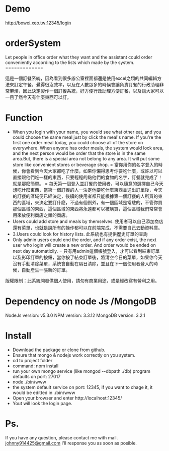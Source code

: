 # Demo
http://bowei.xeo.tw:12345/login
# orderSystem
Let people in office order what they want and the assistant could order conveniently according to the lists which made by the system. =============

這是一個訂餐系統，因為看到很多辦公室裡面都還是使用excel之類的共同編輯方法來訂定午餐，覺得很沒效率，以及在人數眾多的時候會讓負責訂餐的行政助理非常麻煩，因此決定製作一個訂餐系統，好方便行政助理方便訂餐，以及讓大家可以一目了然今天有什麼東西可以訂。
# Function
- When you login with your name, you would see what other eat, and you could choose the same meal just by click the meal's name. If you're the first one order meal today, you could choose all of the store on everywhere. When anyone has order meals, the system would lock area, and the next person would be order that the store is in the same area.But, there is a special area not belong to any area. It will put some store like convenient stores or beverage shop. = 
當你用你的名字登入的時候，你會看到今天大家都吃了什麼，如果你懶得思考你要吃什麼，或許以可以直接跟他們吃一樣的東西，只要輕輕的點他們的食物的名字，訂餐就完成了！ 就是那麼簡單。 = 
每天第一個登入並訂餐的使用者，可以隨意的選擇自己今天想吃什麼東西，當第一個訂餐的人一決定他要吃什麼東西並送出訂單後，今天的訂餐的區域便已經決定，後續的使用者都只能根據第一個訂餐的人所買的東西的區域，來決定要訂什麼，不過有個例外，有一個區域是常駐的，不管你買那個區域的東西，這個區域的東西將永遠都可以被購買，這個區域我們常常會用來放便利商店之類的商店。
- Users could add store and meals by themselves.
使用者可以自己添加商店還有菜單，也就是說所有的操作都可以在前端完成，不需要自己去動資料庫。
- 3.Users could look for history lists.
此系統也有提供歷史訂單的查詢
- Only admin users could end the order, and if any order exist, the next user who login will create a new order. And order would be ended on next day automaticlly. = 
只有用admin這個帳號登入，才可以看到結束訂單以及影印訂單的按鈕，當你按了結束訂單後，將清空今日的菜單，如果你今天沒有手動清除菜單，系統會自動在隔日清除，並且在下一個使用者登入的時候，自動產生一張新的訂單。

版權限制：此系統開發供個人使用，請勿有商業用途，或是經改寫有營利之用。

# Dependency on node Js /MongoDB
NodeJs version: v5.3.0
NPM version: 3.3.12
MongoDB version: 3.2.1
# Install
- Download the package or clone from github.
- Ensure that mongo & nodejs work correctly on you system.
- cd to project folder 
- command: npm install
- run your own mongo service (like mongod --dbpath ./db) program defaults on port: 27017
- node ./bin/www 
- the system default service on port: 12345, if you want to chage it, it would be editted in ./bin/www
- Open your browser and enter http://localhost:12345/ 
- Yout will look the login page.

# Ps.
If you have any question, please contact me with mail.
johnny914425@gmail.com
I'll response you as soon as posible.
